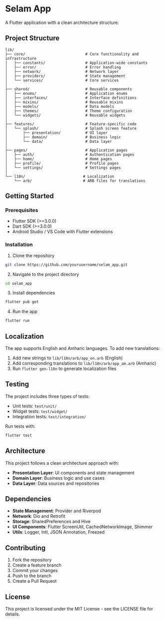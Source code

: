 # Selam App

A Flutter application with a clean architecture structure.

## Project Structure

```
lib/
├── core/                           # Core functionality and infrastructure
│   ├── constants/                  # Application-wide constants
│   ├── error/                      # Error handling
│   ├── network/                    # Network layer
│   ├── providers/                  # State management
│   └── services/                   # Core services
│
├── shared/                         # Reusable components
│   ├── enums/                      # Application enums
│   ├── interfaces/                 # Interface definitions
│   ├── mixins/                     # Reusable mixins
│   ├── models/                     # Data models
│   ├── themes/                     # Theme configuration
│   └── widgets/                    # Reusable widgets
│
├── features/                       # Feature-specific code
│   └── splash/                     # Splash screen feature
│       ├── presentation/           # UI layer
│       ├── domain/                 # Business logic
│       └── data/                   # Data layer
│
├── pages/                          # Application pages
│   ├── auth/                       # Authentication pages
│   ├── home/                       # Home pages
│   ├── profile/                    # Profile pages
│   └── settings/                   # Settings pages
│
└── l10n/                          # Localization
    └── arb/                       # ARB files for translations
```

## Getting Started

### Prerequisites

- Flutter SDK (>=3.0.0)
- Dart SDK (>=3.0.0)
- Android Studio / VS Code with Flutter extensions

### Installation

1. Clone the repository
```bash
git clone https://github.com/yourusername/selam_app.git
```

2. Navigate to the project directory
```bash
cd selam_app
```

3. Install dependencies
```bash
flutter pub get
```

4. Run the app
```bash
flutter run
```

## Localization

The app supports English and Amharic languages. To add new translations:

1. Add new strings to `lib/l10n/arb/app_en.arb` (English)
2. Add corresponding translations to `lib/l10n/arb/app_am.arb` (Amharic)
3. Run `flutter gen-l10n` to generate localization files

## Testing

The project includes three types of tests:

- Unit tests: `test/unit/`
- Widget tests: `test/widget/`
- Integration tests: `test/integration/`

Run tests with:
```bash
flutter test
```

## Architecture

This project follows a clean architecture approach with:

- **Presentation Layer**: UI components and state management
- **Domain Layer**: Business logic and use cases
- **Data Layer**: Data sources and repositories

## Dependencies

- **State Management**: Provider and Riverpod
- **Network**: Dio and Retrofit
- **Storage**: SharedPreferences and Hive
- **UI Components**: Flutter ScreenUtil, CachedNetworkImage, Shimmer
- **Utils**: Logger, Intl, JSON Annotation, Freezed

## Contributing

1. Fork the repository
2. Create a feature branch
3. Commit your changes
4. Push to the branch
5. Create a Pull Request

## License

This project is licensed under the MIT License - see the LICENSE file for details.
